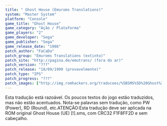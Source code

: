 ```yaml
---
title: " Ghost House (Emuroms Translations)"
system: "Master System"
platform: "Console"
game_title: "Ghost House"
game_category: "Ação / Plataforma"
game_players: "2"
game_developer: "Sega"
game_publisher: "Sega"
game_release_date: "1986"
patch_author: "FaCaDa"
patch_group: "Emuroms Translations (extinto)"
patch_site: "http://pagina.de/emutrans/ (fora do ar)"
patch_version: "???"
patch_release: "18/09/1999 (provavelmente)"
patch_type: "IPS"
patch_progress: "???"
patch_images: ["http://img.romhackers.org/traducoes/%5BSMS%5D%20Ghost%20House%20-%20Emuroms%20Translations%20-%201.png","http://img.romhackers.org/traducoes/%5BSMS%5D%20Ghost%20House%20-%20Emuroms%20Translations%20-%202.png"]
---
```

Esta tradução está razoável. Os poucos textos do jogo estão traduzidos, mas não estão acentuados. Nota-se palavras sem tradução, como PW (Power), RD (Round), etc.ATENÇÃO:Esta tradução deve ser aplicada na ROM original Ghost House (UE) [!].sms, com CRC32 F1F8FF2D e sem cabeçalho.